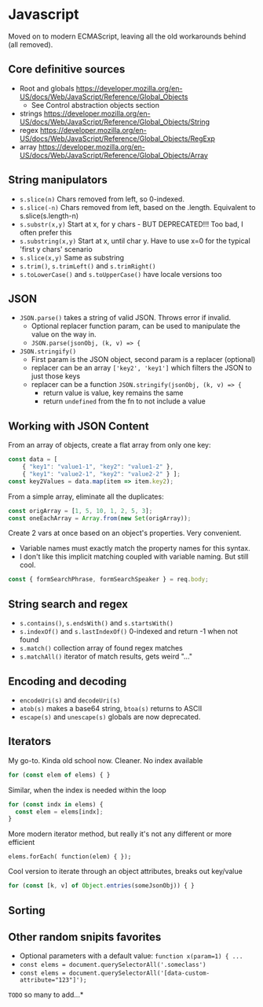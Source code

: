 # Javascript

Moved on to modern ECMAScript, leaving all the old workarounds behind (all removed).

## Core definitive sources

* Root and globals <https://developer.mozilla.org/en-US/docs/Web/JavaScript/Reference/Global_Objects>
  * See Control abstraction objects section
* strings <https://developer.mozilla.org/en-US/docs/Web/JavaScript/Reference/Global_Objects/String>
* regex <https://developer.mozilla.org/en-US/docs/Web/JavaScript/Reference/Global_Objects/RegExp>
* array <https://developer.mozilla.org/en-US/docs/Web/JavaScript/Reference/Global_Objects/Array>

## String manipulators

* `s.slice(n)` Chars removed from left, so 0-indexed.
* `s.slice(-n)` Chars removed from left, based on the .length. Equivalent to s.slice(s.length-n)
* `s.substr(x,y)` Start at x, for y chars - BUT DEPRECATED!!! Too bad, I often prefer this
* `s.substring(x,y)` Start at x, until char y. Have to use x=0 for the typical 'first y chars' scenario
* `s.slice(x,y)` Same as substring
* `s.trim()`, `s.trimLeft()` and `s.trimRight()`
* `s.toLowerCase()` and `s.toUpperCase()` have locale versions too

## JSON

* `JSON.parse()` takes a string of valid JSON. Throws error if invalid.
  * Optional replacer function param, can be used to manipulate the value on the way in.
  * `JSON.parse(jsonObj, (k, v) => {`
* `JSON.stringify()`
  * First param is the JSON object, second param is a replacer (optional)
  * replacer can be an array `['key2', 'key1']` which filters the JSON to just those keys
  * replacer can be a function `JSON.stringify(jsonObj, (k, v) => {`
    * return value is value, key remains the same
    * return `undefined` from the fn to not include a value

## Working with JSON Content

From an array of objects, create a flat array from only one key:

```javascript
const data = [
    { "key1": "value1-1", "key2": "value1-2" },
    { "key1": "value2-1", "key2": "value2-2" } ];
const key2Values = data.map(item => item.key2);
```

From a simple array, eliminate all the duplicates:

```javascript
const origArray = [1, 5, 10, 1, 2, 5, 3];
const oneEachArray = Array.from(new Set(origArray));
```

Create 2 vars at once based on an object's properties. Very convenient.

* Variable names must exactly match the property names for this syntax.
* I don't like this implicit matching coupled with variable naming. But still cool.

```javascript
const { formSearchPhrase, formSearchSpeaker } = req.body;
```

## String search and regex

* `s.contains()`, `s.endsWith()` and `s.startsWith()`
* `s.indexOf()` and `s.lastIndexOf()` 0-indexed and return -1 when not found
* `s.match()` collection array of found regex matches
* `s.matchAll()` iterator of match results, gets weird "..."

## Encoding and decoding

* `encodeUri(s)` and `decodeUri(s)`
* `atob(s)` makes a base64 string, `btoa(s)` returns to ASCII
* `escape(s)` and `unescape(s)` globals are now deprecated.

## Iterators

My go-to. Kinda old school now. Cleaner. No index available

```javascript
for (const elem of elems) { }
```

Similar, when the index is needed within the loop

```javascript
for (const indx in elems) { 
  const elem = elems[indx];
}
```
More modern iterator method, but really it's not any different or more efficient

```javascreipt
elems.forEach( function(elem) { });
```

Cool version to iterate through an object attributes, breaks out key/value

```javascript
for (const [k, v] of Object.entries(someJsonObj)) { }
```

## Sorting

## Other random snipits favorites

* Optional parameters with a default value: `function x(param=1) { ...`
* `const elems = document.querySelectorAll('.someclass')`
* `const elems = document.querySelectorAll('[data-custom-attribute="123"]');`

`TODO` so many to add...*

<!--
Find all attributes for a js obs
`TODO` THIS IS MY VERY OLD ONE, replace. Also, lots to add.

```Javascript
myobj.each(obj.attributes, function(i, attr){
    try {
        var n = attr.name;
        var v = attr.value;
        console.log (n+": "+v);
    }
    catch(err) {}
    });
```
-->

